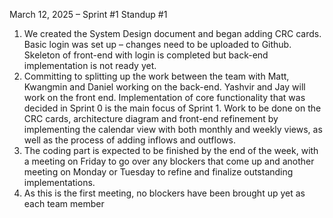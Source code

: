 March 12, 2025 – Sprint #1 Standup #1
1. We created the System Design document and began adding CRC cards. Basic login was set up – changes need to be uploaded to Github. Skeleton of front-end with login is completed but back-end implementation is not ready yet.
2. Committing to splitting up the work between the team with Matt, Kwangmin and Daniel working on the back-end. Yashvir and Jay will work on the front end. 
Implementation of core functionality that was decided in Sprint 0 is the main focus of Sprint 1.
Work to be done on the CRC cards, architecture diagram and front-end refinement by implementing the calendar view with both monthly and weekly views, as well as the process of adding inflows and outflows.
3. The coding part is expected to be finished by the end of the week, with a meeting on Friday to go over any blockers that come up and another meeting on Monday or Tuesday to refine and finalize outstanding implementations. 
4. As this is the first meeting, no blockers have been brought up yet as each team member 

